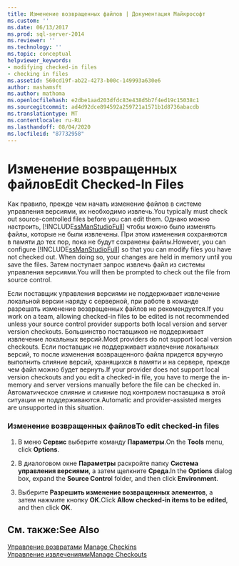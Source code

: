 ```yaml
---
title: Изменение возвращенных файлов | Документация Майкрософт
ms.custom: ''
ms.date: 06/13/2017
ms.prod: sql-server-2014
ms.reviewer: ''
ms.technology: ''
ms.topic: conceptual
helpviewer_keywords:
- modifying checked-in files
- checking in files
ms.assetid: 560cd19f-ab22-4273-b00c-149993a630e6
author: mashamsft
ms.author: mathoma
ms.openlocfilehash: e2dbe1aad203dfdc83e438d5b7f4ed19c15038c1
ms.sourcegitcommit: ad4d92dce894592a259721a1571b1d8736abacdb
ms.translationtype: MT
ms.contentlocale: ru-RU
ms.lasthandoff: 08/04/2020
ms.locfileid: "87732958"
---
```

# <a name="edit-checked-in-files"></a><span data-ttu-id="8a79d-102">Изменение возвращенных файлов</span><span class="sxs-lookup"><span data-stu-id="8a79d-102">Edit Checked-In Files</span></span>
  <span data-ttu-id="8a79d-103">Как правило, прежде чем начать изменение файлов в системе управления версиями, их необходимо извлечь.</span><span class="sxs-lookup"><span data-stu-id="8a79d-103">You typically must check out source-controlled files before you can edit them.</span></span> <span data-ttu-id="8a79d-104">Однако можно настроить, [!INCLUDE[ssManStudioFull](../includes/ssmanstudiofull-md.md)] чтобы можно было изменять файлы, которые не были извлечены. При этом изменения сохраняются в памяти до тех пор, пока не будут сохранены файлы.</span><span class="sxs-lookup"><span data-stu-id="8a79d-104">However, you can configure [!INCLUDE[ssManStudioFull](../includes/ssmanstudiofull-md.md)] so that you can modify files you have not checked out. When doing so, your changes are held in memory until you save the files.</span></span> <span data-ttu-id="8a79d-105">Затем поступает запрос извлечь файл из системы управления версиями.</span><span class="sxs-lookup"><span data-stu-id="8a79d-105">You will then be prompted to check out the file from source control.</span></span>  
  
 <span data-ttu-id="8a79d-106">Если поставщик управления версиями не поддерживает извлечение локальной версии наряду с серверной, при работе в команде разрешать изменение возвращенных файлов не рекомендуется.</span><span class="sxs-lookup"><span data-stu-id="8a79d-106">If you work on a team, allowing checked-in files to be edited is not recommended unless your source control provider supports both local version and server version checkouts.</span></span> <span data-ttu-id="8a79d-107">Большинство поставщиков не поддерживает извлечение локальных версий.</span><span class="sxs-lookup"><span data-stu-id="8a79d-107">Most providers do not support local version checkouts.</span></span> <span data-ttu-id="8a79d-108">Если поставщик не поддерживает извлечение локальных версий, то после изменения возвращенного файла придется вручную выполнить слияние версий, хранящихся в памяти и на сервере, прежде чем файл можно будет вернуть.</span><span class="sxs-lookup"><span data-stu-id="8a79d-108">If your provider does not support local version checkouts and you edit a checked-in file, you have to merge the in-memory and server versions manually before the file can be checked in.</span></span> <span data-ttu-id="8a79d-109">Автоматическое слияние и слияние под контролем поставщика в этой ситуации не поддерживаются.</span><span class="sxs-lookup"><span data-stu-id="8a79d-109">Automatic and provider-assisted merges are unsupported in this situation.</span></span>  
  
### <a name="to-edit-checked-in-files"></a><span data-ttu-id="8a79d-110">Изменение возвращенных файлов</span><span class="sxs-lookup"><span data-stu-id="8a79d-110">To edit checked-in files</span></span>  
  
1.  <span data-ttu-id="8a79d-111">В меню **Сервис** выберите команду **Параметры**.</span><span class="sxs-lookup"><span data-stu-id="8a79d-111">On the **Tools** menu, click **Options**.</span></span>  
  
2.  <span data-ttu-id="8a79d-112">В диалоговом окне **Параметры** раскройте папку **Система управления версиями**, а затем щелкните **Среда**.</span><span class="sxs-lookup"><span data-stu-id="8a79d-112">In the **Options** dialog box, expand the **Source Contro**l folder, and then click **Environment**.</span></span>  
  
3.  <span data-ttu-id="8a79d-113">Выберите **Разрешить изменение возвращенных элементов**, а затем нажмите кнопку **ОК**.</span><span class="sxs-lookup"><span data-stu-id="8a79d-113">Click **Allow checked-in items to be edited**, and then click **OK**.</span></span>  
  
## <a name="see-also"></a><span data-ttu-id="8a79d-114">См. также:</span><span class="sxs-lookup"><span data-stu-id="8a79d-114">See Also</span></span>  
 <span data-ttu-id="8a79d-115">[Управление возвратами](../../2014/database-engine/manage-checkins.md) </span><span class="sxs-lookup"><span data-stu-id="8a79d-115">[Manage Checkins](../../2014/database-engine/manage-checkins.md) </span></span>  
 [<span data-ttu-id="8a79d-116">Управление извлечениями</span><span class="sxs-lookup"><span data-stu-id="8a79d-116">Manage Checkouts</span></span>](../../2014/database-engine/manage-checkouts.md)  
  
  
